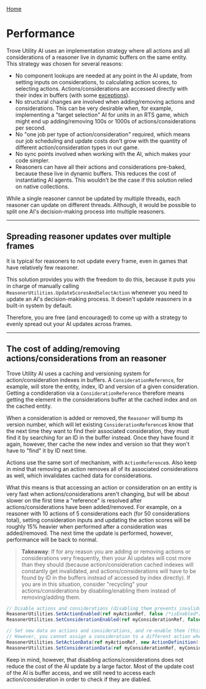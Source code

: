 
[Home](../README.md)


# Performance

Trove Utility AI uses an implementation strategy where all actions and all considerations of a reasoner live in dynamic buffers on the same entity. This strategy was chosen for several reasons:
* No component lookups are needed at any point in the AI update, from setting inputs on considerations, to calculating action scores, to selecting actions. Actions/considerations are accessed directly with their index in buffers (with some [exceptions](./performance.md#the-cost-of-addingremoving-actionsconsiderations-from-an-reasoner)).
* No structural changes are involved when adding/removing actions and considerations. This can be very desirable when, for example, implementing a "target selection" AI for units in an RTS game, which might end up adding/removing 100s or 1000s of actions/considerations per second.
* No "one job per type of action/consideration" required, which means our job scheduling and update costs don't grow with the quantity of different action/consideration types in our game.
* No sync points involved when working with the AI, which makes your code simpler.
* Reasoners can have all their actions and considerations pre-baked, because these live in dynamic buffers. This reduces the cost of instantiating AI agents. This wouldn't be the case if this solution relied on native collections.

While a single reasoner cannot be updated by multiple threads, each reasoner can update on different threads. Although, it would be possible to split one AI's decision-making process into multiple reasoners.

----------------------------------------------------------

## Spreading reasoner updates over multiple frames

It is typical for reasoners to not update every frame, even in games that have relatively few reasoner.

This solution provides you with the freedom to do this, because it puts you in charge of manually calling `ReasonerUtilities.UpdateScoresAndSelectAction` whenever you need to update an AI's decision-making process. It doesn't update reasoners in a built-in system by default.

Therefore, you are free (and encouraged) to come up with a strategy to evenly spread out your AI updates across frames.

----------------------------------------------------------

## The cost of adding/removing actions/considerations from an reasoner

Trove Utility AI uses a caching and versioning system for action/consideration indexes in buffers. A `ConsiderationReference`, for example, will store the entity, index, ID and version of a given consideration. Getting a condideration via a `ConsiderationReference` therefore means getting the element in the considerations buffer at the cached index and on the cached entity.

When a consideration is added or removed, the `Reasoner` will bump its version number, which will let existing `ConsiderationReference`s know that the next time they want to find their associated consideration, they must find it by searching for an ID in the buffer instead. Once they have found it again, however, ther cache the new index and version so that they won't have to "find" it by ID next time. 

Actions use the same sort of mechanism, with `ActionReference`s. Also keep in mind that removing an action removes all of its associated considerations as well, which invalidates cached data for considerations.

What this means is that accessing an action or consideration on an entity is very fast when actions/considerations aren't changing, but will be about slower on the first time a "reference" is resolved after actions/considerations have been added/removed. For example, on a reasoner with 10 actions of 5 considerations each (for 50 considerations total), setting consideration inputs and updating the action scores will be roughly 15% heavier when performed after a consideration was added/removed. The next time the update is performed, however, performance will be back to normal.

>**Takeaway**: If for any reason you are adding or removing actions or considerations very frequently, then your AI updates will cost more than they should (because action/consideration cached indexes will constantly get invalidated, and actions/considerations will have to be found by ID in the buffers instead of accessed by index directly). If you are in this situation, consider "recycling" your actions/considerations by disabling/enabling them instead of removing/adding them. 

```cs
// Disable actions and considerations (disabling them prevents invalidating cached indexes)
ReasonerUtilities.SetActionEnabled(ref myActionRef, false /*isEnabled*/, ref reasoner, actionsBuffer);
ReasonerUtilities.SetConsiderationEnabled(ref myConsiderationRef, false /*isEnabled*/, ref reasoner, considerationsBuffer);

// Set new data on actions and considerations, and re-enable them (this is a way to "recycle" disabled actions/considerations)
// However, you cannot assign a consideration to a different action when setting its data and re-enabling it (this would change consideration indexes)
ReasonerUtilities.SetActionData(ref myActionRef, new ActionDefinition((int)ActionType.A), true /*isEnabled*/, ref reasoner, actionsBuffer);
ReasonerUtilities.SetConsiderationData(ref myConsiderationRef, myConsiderationDef, true /*isEnabled*/, 0f, ref reasoner, considerationsBuffer);
```

Keep in mind, however, that disabling actions/considerations does not reduce the cost of the AI update by a large factor. Most of the update cost of the AI is buffer access, and we still need to access each action/consideration in order to check if they are diabled.